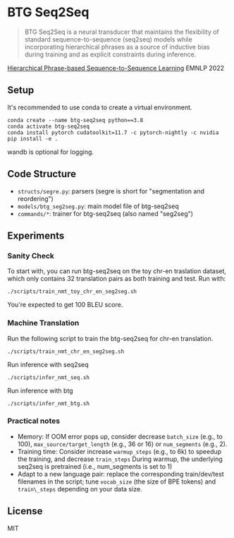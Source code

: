 # BTG Seq2Seq

> BTG Seq2Seq is a neural transducer that maintains the flexibility of standard sequence-to-sequence (seq2seq) models while incorporating hierarchical phrases as a source of inductive bias during training and as explicit constraints during inference. 

[Hierarchical Phrase-based Sequence-to-Sequence Learning]()
EMNLP 2022


## Setup

It's recommended to use conda to create a virtual environment.

    conda create --name btg-seq2seq python==3.8
    conda activate btg-seq2seq
    conda install pytorch cudatoolkit=11.7 -c pytorch-nightly -c nvidia
    pip install -e .

wandb is optional for logging.

## Code Structure

* `structs/segre.py`: parsers (segre is short for "segmentation and reordering")
* `models/btg_seg2seg.py`: main model file of btg-seq2seq
* `commands/*`: trainer for  btg-seq2seq (also named "seg2seg")

## Experiments

### Sanity Check 

To start with, you can run btg-seq2seq on the toy chr-en traslation dataset, which only contains 32 translation pairs as both training and test.
Run with:

```
./scripts/train_nmt_toy_chr_en_seg2seg.sh
```

You're expected to get 100 BLEU score.

### Machine Translation

Run the following script to train the btg-seq2seq for chr-en translation.

```
./scripts/train_nmt_chr_en_seg2seg.sh
```

Run inference with seq2seq

```
./scripts/infer_nmt_seq.sh
```

Run inference with btg

```
./scripts/infer_nmt_btg.sh
```

### Practical notes

* Memory: If OOM error pops up, consider decrease `batch_size` (e.g., to 100), `max_source/target_length` (e.g., 36 or 16) or `num_segments` (e.g., 2). 
* Training time: Consider increase `warmup_steps` (e.g., to 6k) to speedup the training, and decrease `train_steps` During warmup, the underlying seq2seq is pretrained (i.e., num\_segments is set to 1)
* Adapt to a new language pair: replace the corresponding train/dev/test filenames in the script; tune `vocab_size` (the size of BPE tokens) and `train\_steps` depending on your data size. 

## License
MIT
